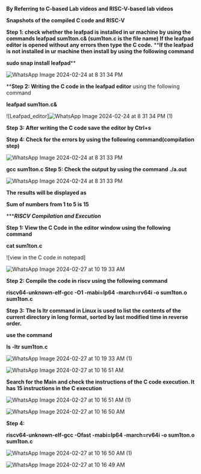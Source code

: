 **By Referring to C-based Lab videos and RISC-V-based lab videos**

**Snapshots of the compiled C code and RISC-V**

**Step 1: check whether the leafpad is installed in ur machine by using the commands
leafpad sum1ton.c& (sum1ton.c is the file name)
If the leafpad editor is opened without any errors then type the C code.**
****If the leafpad is not installed in ur machine then install by using the following command**

**sudo snap install leafpad****</p>

![WhatsApp Image 2024-02-24 at 8 31 34 PM](https://github.com/Ananya-KM/Ananya-KM/assets/160317297/c2539fc5-cd4c-4c95-addb-b9e0d98418a7)


****Step 2: Writing the C code in the leafpad editor** using the following command

**leafpad sum1ton.c&**</p>

![Leafpad_editor]![WhatsApp Image 2024-02-24 at 8 31 34 PM (1)](https://github.com/Ananya-KM/Ananya-KM/assets/160317297/369a9ebf-478c-4ea2-8f18-0f3561338566)


**Step 3: After writing the C code save the editor by Ctrl+s**

**Step 4: Check for the errors by using the following command(compilation step)**</p>

![WhatsApp Image 2024-02-24 at 8 31 33 PM](https://github.com/Ananya-KM/Ananya-KM/assets/160317297/94876e45-2a5b-43a9-b08d-53f99b542d3c)

**gcc sum1ton.c**
**Step 5: Check the output by using the command**
**./a.out**

![WhatsApp Image 2024-02-24 at 8 31 33 PM](https://github.com/Ananya-KM/Ananya-KM/assets/160317297/8c03ce0f-806d-49c9-adac-efa344d8d9f0)

**The results will be displayed as** 

**Sum of numbers from 1 to 5 is 15**


********************************************************RISCV Compilation and Execution*****************************************************

**Step 1: View the C Code in the editor window using the following command**

**cat sum1ton.c**</p>

![view in the C code in notepad]

![WhatsApp Image 2024-02-27 at 10 19 33 AM](https://github.com/Ananya-KM/Ananya-KM/assets/160317297/7e0d36ae-cadb-4e46-8892-536e392749a0)

**Step 2: Compile the code in riscv using the following command**

**riscv64-unknown-elf-gcc -O1 -mabi=lp64 -march=rv64i -o sum1ton.o sum1ton.c**

**Step 3: The ls ltr command in Linux is used to list the contents of the current directory in long format, sorted by last modified time in reverse order.**

**use the command**

**ls -ltr sum1ton.c**

![WhatsApp Image 2024-02-27 at 10 19 33 AM (1)](https://github.com/Ananya-KM/Ananya-KM/assets/160317297/95a198d2-b7a7-44ae-84a0-f2504a31c904)


![WhatsApp Image 2024-02-27 at 10 16 51 AM](https://github.com/Ananya-KM/Ananya-KM/assets/160317297/f11114a5-c0fa-4c81-892b-dc4e011d7fb3)



**Search for the Main and check the instructions of the C code execution. It has 15 instructions in the C execution**


![WhatsApp Image 2024-02-27 at 10 16 51 AM (1)](https://github.com/Ananya-KM/Ananya-KM/assets/160317297/4217c854-3fa5-4e6d-8fe7-802d66800891)


![WhatsApp Image 2024-02-27 at 10 16 50 AM](https://github.com/Ananya-KM/Ananya-KM/assets/160317297/6262431b-2115-445d-83be-50d13e8cacc7)


**Step 4:**

**riscv64-unknown-elf-gcc -Ofast -mabi=lp64 -march=rv64i -o sum1ton.o sum1ton.c**


![WhatsApp Image 2024-02-27 at 10 16 50 AM (1)](https://github.com/Ananya-KM/Ananya-KM/assets/160317297/765d2f24-1897-4900-80e6-613ed714e550)


![WhatsApp Image 2024-02-27 at 10 16 49 AM](https://github.com/Ananya-KM/Ananya-KM/assets/160317297/4994ce85-ce5d-4a3a-9a1d-c85feab12778)

